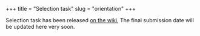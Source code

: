 +++
title = "Selection task"
slug = "orientation"
+++

Selection task has been released [on the wiki](https://atom-robotics-lab.github.io/wiki/sel-task/selection-task.html), The final submission date will be updated here very soon.
